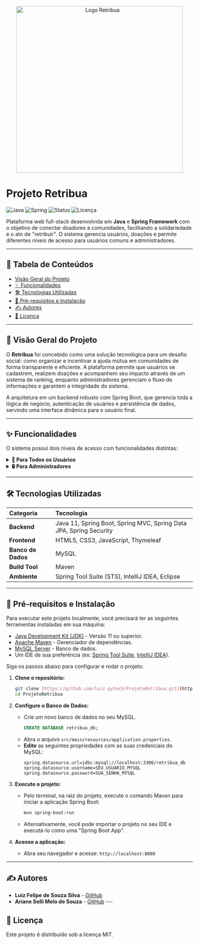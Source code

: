 <div align="center">
  <img src="https://github.com/luiz-pytech/ProjetoRetribua/blob/main/public/logobranca.png" alt="Logo Retribua" width="450"/>
</div>

# Projeto Retribua

![Java](https://img.shields.io/badge/Java-11+-orange)
![Spring](https://img.shields.io/badge/Spring-Boot-green)
![Status](https://img.shields.io/badge/status-concluído-green)
![Licença](https://img.shields.io/badge/licença-MIT-yellow)

Plataforma web full-stack desenvolvida em **Java** e **Spring Framework** com o objetivo de conectar doadores a comunidades, facilitando a solidariedade e o ato de "retribuir". O sistema gerencia usuários, doações e permite diferentes níveis de acesso para usuários comuns e administradores.

---

## 📖 Tabela de Conteúdos
- [Visão Geral do Projeto](#-visão-geral-do-projeto)
- [✨ Funcionalidades](#-funcionalidades)
- [🛠️ Tecnologias Utilizadas](#️-tecnologias-utilizadas)
- [🚀 Pré-requisitos e Instalação](#-pré-requisitos-e-instalação)
- [✍️ Autores](#️-autores)
- [📄 Licença](#-licença)

---

## 🌟 Visão Geral do Projeto

O **Retribua** foi concebido como uma solução tecnológica para um desafio social: como organizar e incentivar a ajuda mútua em comunidades de forma transparente e eficiente. A plataforma permite que usuários se cadastrem, realizem doações e acompanhem seu impacto através de um sistema de ranking, enquanto administradores gerenciam o fluxo de informações e garantem a integridade do sistema.

A arquitetura em um backend robusto com Spring Boot, que gerencia toda a lógica de negócio, autenticação de usuários e persistência de dados, servindo uma interface dinâmica para o usuário final.

---

## ✨ Funcionalidades

O sistema possui dois níveis de acesso com funcionalidades distintas:

<details>
<summary><b>👤 Para Todos os Usuários</b></summary>
<br>

| Login e Cadastro | Página Inicial |
| :---: | :---: |
| _Sistema seguro de autenticação para acesso à plataforma._ | _Dashboard principal com acesso rápido a todas as funcionalidades._ |
| ![Tela de Login](https://github.com/luiz-pytech/ProjetoRetribua/blob/main/public/post13.jpg) | ![Home](https://github.com/luiz-pytech/ProjetoRetribua/blob/main/public/post1.png) |

| Perfil do Usuário | Sobre o Projeto |
| :---: | :---: |
| _Área para gerenciar informações pessoais, foto e ver o ranking de doações._ | _Seção informativa que detalha a missão e o impacto do projeto._ |
| ![Perfil do Usuário](https://github.com/luiz-pytech/ProjetoRetribua/blob/main/public/post9.png) | ![Sobre](https://github.com/luiz-pytech/ProjetoRetribua/blob/main/public/post4.png) |

</details>

<details>
<summary><b>🔒 Para Administradores</b></summary>
<br>

| Gerenciamento de Usuários | Gerenciamento de Doações |
| :---: | :---: |
| _Acesso a uma lista completa de usuários com opções de CRUD (Criar, Ler, Atualizar, Deletar)._ | _Visualização de todas as doações realizadas na plataforma._ |
| ![Gerenciar Usuários](https://github.com/luiz-pytech/ProjetoRetribua/blob/main/public/post10.png) | ![Gerenciar Doações](https://github.com/luiz-pytech/ProjetoRetribua/blob/main/public/post11.png) |

</details>

---

## 🛠️ Tecnologias Utilizadas

| Categoria | Tecnologia |
| :--- | :--- |
| **Backend** | Java 11, Spring Boot, Spring MVC, Spring Data JPA, Spring Security |
| **Frontend** | HTML5, CSS3, JavaScript, Thymeleaf |
| **Banco de Dados** | MySQL |
| **Build Tool** | Maven |
| **Ambiente** | Spring Tool Suite (STS), IntelliJ IDEA, Eclipse |

---

## 🚀 Pré-requisitos e Instalação

Para executar este projeto localmente, você precisará ter as seguintes ferramentas instaladas em sua máquina:
* [Java Development Kit (JDK)](https://www.oracle.com/java/technologies/downloads/) - Versão 11 ou superior.
* [Apache Maven](https://maven.apache.org/download.cgi) - Gerenciador de dependências.
* [MySQL Server](https://dev.mysql.com/downloads/mysql/) - Banco de dados.
* Um IDE de sua preferência (ex: [Spring Tool Suite](https://spring.io/tools), [IntelliJ IDEA](https://www.jetbrains.com/idea/)).

Siga os passos abaixo para configurar e rodar o projeto:

1.  **Clone o repositório:**
    ```bash
    git clone [https://github.com/luiz-pytech/ProjetoRetribua.git](https://github.com/luiz-pytech/ProjetoRetribua.git)
    cd ProjetoRetribua
    ```

2.  **Configure o Banco de Dados:**
    * Crie um novo banco de dados no seu MySQL.
      ```sql
      CREATE DATABASE retribua_db;
      ```
    * Abra o arquivo `src/main/resources/application.properties`.
    * **Edite** as seguintes propriedades com as suas credenciais do MySQL:
      ```properties
      spring.datasource.url=jdbc:mysql://localhost:3306/retribua_db
      spring.datasource.username=SEU_USUARIO_MYSQL
      spring.datasource.password=SUA_SENHA_MYSQL
      ```

3.  **Execute o projeto:**
    * Pelo terminal, na raiz do projeto, execute o comando Maven para iniciar a aplicação Spring Boot:
      ```bash
      mvn spring-boot:run
      ```
    * Alternativamente, você pode importar o projeto no seu IDE e executá-lo como uma "Spring Boot App".

4.  **Acesse a aplicação:**
    * Abra seu navegador e acesse: `http://localhost:8080`

---

## ✍️ Autores

-   **Luiz Felipe de Souza Silva** - [GitHub](https://github.com/luiz-pytech)
-   **Ariane Selli Melo de Souza** - [GitHub](https://github.com/Arianeselli) ---

## 📄 Licença

Este projeto é distribuído sob a licença MIT.